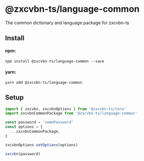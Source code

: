 # @zxcvbn-ts/language-common

The common dictionary and language package for zxcvbn-ts

## Install

#### npm:

`npm install @zxcvbn-ts/language-common --save`

#### yarn:

`yarn add @zxcvbn-ts/language-common`

## Setup

```js
import { zxcvbn, zxcvbnOptions } from '@zxcvbn-ts/core'
import zxcvbnCommonPackage from '@zxcvbn-ts/language-common'

const password = 'somePassword'
const options = {
  ...zxcvbnCommonPackage,
}

zxcvbnOptions.setOptions(options)

zxcvbn(password)
```
